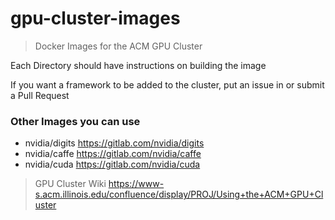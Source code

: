 # gpu-cluster-images
> Docker Images for the ACM GPU Cluster

Each Directory should have instructions on building the image 

If you want a framework to be added to the cluster, put an issue in or submit a Pull Request 

### Other Images you can use 

- nvidia/digits https://gitlab.com/nvidia/digits
- nvidia/caffe https://gitlab.com/nvidia/caffe
- nvidia/cuda https://gitlab.com/nvidia/cuda

> GPU Cluster Wiki https://www-s.acm.illinois.edu/confluence/display/PROJ/Using+the+ACM+GPU+Cluster
